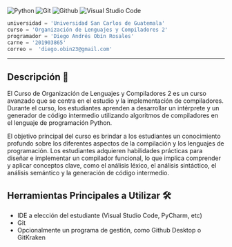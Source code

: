 ![Python](https://img.shields.io/badge/-Python-0d0d0d?style=flat&logo=python)
![Git](https://img.shields.io/badge/-Git-0d0d0d?style=flat&logo=git)
![Github](https://img.shields.io/badge/-Github-0d0d0d?style=flat&logo=github)
![Visual Studio Code](https://img.shields.io/badge/-Visual%20Studio%20Code-0d0d0d?style=flat&logo=visual-studio-code&logoColor=007ACC)

```python
universidad = 'Universidad San Carlos de Guatemala'
curso = 'Organización de Lenguajes y Compiladores 2'
programador = 'Diego Andrés Obín Rosales'
carne = '201903865'
correo =  'diego.obin23@gmail.com'
```
---

## Descripción 📰

El Curso de Organización de Lenguajes y Compiladores 2 es un curso avanzado que se centra en el estudio y la implementación de compiladores. Durante el curso, los estudiantes aprenden a desarrollar un intérprete y un generador de código intermedio utilizando algoritmos de compiladores en el lenguaje de programación Python.

El objetivo principal del curso es brindar a los estudiantes un conocimiento profundo sobre los diferentes aspectos de la compilación y los lenguajes de programación. Los estudiantes adquieren habilidades prácticas para diseñar e implementar un compilador funcional, lo que implica comprender y aplicar conceptos clave, como el análisis léxico, el análisis sintáctico, el análisis semántico y la generación de código intermedio.


## Herramientas Principales a Utilizar 🛠
- IDE a elección del estudiante (Visual Studio Code, PyCharm, etc)
- Git
- Opcionalmente un programa de gestión, como Github Desktop o GitKraken
